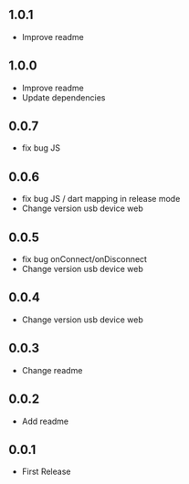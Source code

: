 ## 1.0.1

- Improve readme

## 1.0.0

- Improve readme
- Update dependencies

## 0.0.7

- fix bug JS

## 0.0.6

- fix bug JS / dart mapping in release mode
- Change version usb device web

## 0.0.5

- fix bug onConnect/onDisconnect
- Change version usb device web

## 0.0.4

- Change version usb device web

## 0.0.3

- Change readme

## 0.0.2

- Add readme

## 0.0.1

- First Release

